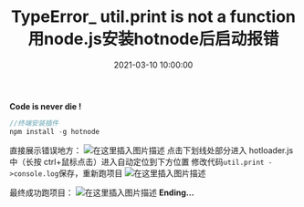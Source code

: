﻿---
title: TypeError_ util.print is not a function 用node.js安装hotnode后启动报错
type: 'tags'
categories: ['Web']
date: 2021-03-10 10:00:00
---

**Code is never die !**

```javascript
//终端安装插件
npm install -g hotnode
```

直接展示错误地方：
![在这里插入图片描述](https://img-blog.csdnimg.cn/2021042019323395.png?x-oss-process=image/watermark,type_ZmFuZ3poZW5naGVpdGk,shadow_10,text_aHR0cHM6Ly9ibG9nLmNzZG4ubmV0L3dlaXhpbl80OTkxODY1Nw==,size_16,color_FFFFFF,t_70)
点击下划线处部分进入 hotloader.js 中（长按 ctrl+鼠标点击）进入自动定位到下方位置
修改代码`util.print ->console.log`保存，重新跑项目
![在这里插入图片描述](https://img-blog.csdnimg.cn/20210420193304705.png?x-oss-process=image/watermark,type_ZmFuZ3poZW5naGVpdGk,shadow_10,text_aHR0cHM6Ly9ibG9nLmNzZG4ubmV0L3dlaXhpbl80OTkxODY1Nw==,size_16,color_FFFFFF,t_70)

最终成功跑项目：
![在这里插入图片描述](https://img-blog.csdnimg.cn/2021042019332219.png?x-oss-process=image/watermark,type_ZmFuZ3poZW5naGVpdGk,shadow_10,text_aHR0cHM6Ly9ibG9nLmNzZG4ubmV0L3dlaXhpbl80OTkxODY1Nw==,size_16,color_FFFFFF,t_70)
**Ending...**
